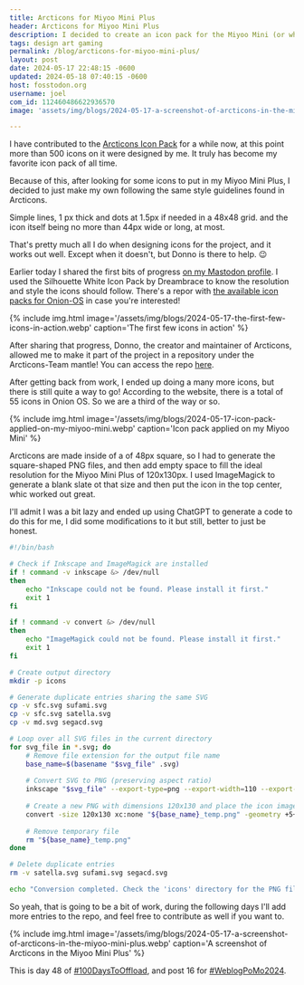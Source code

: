 ```yaml
---
title: Arcticons for Miyoo Mini Plus
header: Arcticons for Miyoo Mini Plus
description: I decided to create an icon pack for the Miyoo Mini (or whatever other handheld can use them) and here's how.
tags: design art gaming
permalink: /blog/arcticons-for-miyoo-mini-plus/
layout: post
date: 2024-05-17 22:48:15 -0600
updated: 2024-05-18 07:40:15 -0600
host: fosstodon.org
username: joel
com_id: 112460486622936570
image: 'assets/img/blogs/2024-05-17-a-screenshot-of-arcticons-in-the-miyoo-mini-plus.webp'

---
```


I have contributed to the [Arcticons Icon Pack](https://github.com/Arcticons-Team/Arcticons) for a while now, at this point more than 500 icons on it were designed by me. It truly has become my favorite icon pack of all time.

Because of this, after looking for some icons to put in my Miyoo Mini Plus, I decided to just make my own following the same style guidelines found in Arcticons.

Simple lines, 1 px thick and dots at 1.5px if needed in a 48x48 grid. and the icon itself being no more than 44px wide or long, at most.

That's pretty much all I do when designing icons for the project, and it works out well. Except when it doesn't, but Donno is there to help. 😉

Earlier today I shared the first bits of progress [on my Mastodon profile](https://fosstodon.org/@joel/112456579661251554). I used the Silhouette White Icon Pack by Dreambrace to know the resolution and style the icons should follow. There's a repor with [the available icon packs for Onion-OS](https://github.com/OnionUI/Themes/blob/main/generated/icons_standalone/index.md) in case you're interested!

{% include img.html image='/assets/img/blogs/2024-05-17-the-first-few-icons-in-action.webp' caption='The first few icons in action' %}

After sharing that progress, Donno, the creator and maintainer of Arcticons, allowed me to make it part of the project in a repository under the Arcticons-Team mantle! You can access the repo [here](https://github.com/Arcticons-Team/Arcticons-Miyoo).

After getting back from work, I ended up doing a many more icons, but there is still quite a way to go! According to the website, there is a total of 55 icons in Onion OS. So we are a third of the way or so.

{% include img.html image='/assets/img/blogs/2024-05-17-icon-pack-applied-on-my-miyoo-mini.webp' caption='Icon pack applied on my Miyoo Mini' %}

Arcticons are made inside of a of 48px square, so I had to generate the square-shaped PNG files, and then add empty space to fill the ideal resolution for the Miyoo Mini Plus of 120x130px. I used ImageMagick to generate a blank slate ot that size and then put the icon in the top center, whic worked out great.

I'll admit I was a bit lazy and ended up using ChatGPT to generate a code to do this for me, I did some modifications to it but still, better to just be honest.



```bash
#!/bin/bash

# Check if Inkscape and ImageMagick are installed
if ! command -v inkscape &> /dev/null
then
    echo "Inkscape could not be found. Please install it first."
    exit 1
fi

if ! command -v convert &> /dev/null
then
    echo "ImageMagick could not be found. Please install it first."
    exit 1
fi

# Create output directory
mkdir -p icons

# Generate duplicate entries sharing the same SVG
cp -v sfc.svg sufami.svg
cp -v sfc.svg satella.svg
cp -v md.svg segacd.svg

# Loop over all SVG files in the current directory
for svg_file in *.svg; do
    # Remove file extension for the output file name
    base_name=$(basename "$svg_file" .svg)
    
    # Convert SVG to PNG (preserving aspect ratio)
    inkscape "$svg_file" --export-type=png --export-width=110 --export-height=110 --export-filename="${base_name}_temp.png"
    
    # Create a new PNG with dimensions 120x130 and place the icon image at the top center
    convert -size 120x130 xc:none "${base_name}_temp.png" -geometry +5+0 -composite "icons/${base_name}.png"
    
    # Remove temporary file
    rm "${base_name}_temp.png"
done

# Delete duplicate entries
rm -v satella.svg sufami.svg segacd.svg

echo "Conversion completed. Check the 'icons' directory for the PNG files."
```

So yeah, that is going to be a bit of work, during the following days I'll add more entries to the repo, and feel free to contribute as well if you want to.

{% include img.html image='/assets/img/blogs/2024-05-17-a-screenshot-of-arcticons-in-the-miyoo-mini-plus.webp' caption='A screenshot of Arcticons in the Miyoo Mini Plus' %}

This is day 48 of [#100DaysToOffload](https://100daystooffload.com), and post 16 for [#WeblogPoMo2024](https://weblog.anniegreens.lol/weblog-posting-month-2024).
